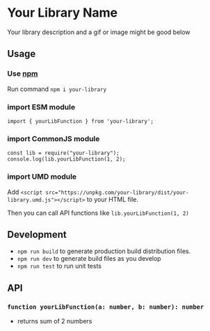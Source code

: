 # Your Library Name

Your library description and a gif or image might be good below

## Usage

### Use [npm](https://www.npmjs.com/package/your-library)

Run command `npm i your-library`

### import ESM module

`import { yourLibFunction } from 'your-library';`

### import CommonJS module

```
const lib = require("your-library");
console.log(lib.yourLibFunction(1, 2);
```

### import UMD module

Add `<script src="https://unpkg.com/your-library/dist/your-library.umd.js"></script>` to your HTML file.

Then you can call API functions like `lib.yourLibFunction(1, 2)`

## Development

- `npm run build` to generate production build distribution files.
- `npm run dev` to generate build files as you develop
- `npm run test` to run unit tests

## API

### `function yourLibFunction(a: number, b: number): number`

- returns sum of 2 numbers

